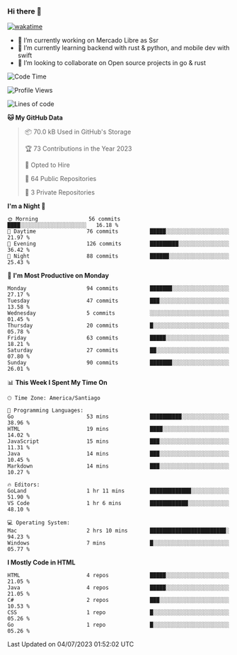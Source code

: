 ### Hi there 👋

[![wakatime](https://wakatime.com/badge/user/330beacb-fb27-4e32-bc38-f8f521bcf832.svg)](https://wakatime.com/@330beacb-fb27-4e32-bc38-f8f521bcf832)

- 🔭 I’m currently working on Mercado Libre as Ssr
- 🌱 I’m currently learning backend with rust & python, and mobile dev with swift
- 👯 I’m looking to collaborate on Open source projects in go & rust

<!--START_SECTION:waka-->
![Code Time](http://img.shields.io/badge/Code%20Time-123%20hrs%2054%20mins-blue)

![Profile Views](http://img.shields.io/badge/Profile%20Views-0-blue)

![Lines of code](https://img.shields.io/badge/From%20Hello%20World%20I%27ve%20Written-3.4%20million%20lines%20of%20code-blue)

**🐱 My GitHub Data** 

> 📦 70.0 kB Used in GitHub's Storage 
 > 
> 🏆 73 Contributions in the Year 2023
 > 
> 💼 Opted to Hire
 > 
> 📜 64 Public Repositories 
 > 
> 🔑 3 Private Repositories 
 > 
**I'm a Night 🦉** 

```text
🌞 Morning                56 commits          ████░░░░░░░░░░░░░░░░░░░░░   16.18 % 
🌆 Daytime                76 commits          █████░░░░░░░░░░░░░░░░░░░░   21.97 % 
🌃 Evening                126 commits         █████████░░░░░░░░░░░░░░░░   36.42 % 
🌙 Night                  88 commits          ██████░░░░░░░░░░░░░░░░░░░   25.43 % 
```
📅 **I'm Most Productive on Monday** 

```text
Monday                   94 commits          ███████░░░░░░░░░░░░░░░░░░   27.17 % 
Tuesday                  47 commits          ███░░░░░░░░░░░░░░░░░░░░░░   13.58 % 
Wednesday                5 commits           ░░░░░░░░░░░░░░░░░░░░░░░░░   01.45 % 
Thursday                 20 commits          █░░░░░░░░░░░░░░░░░░░░░░░░   05.78 % 
Friday                   63 commits          █████░░░░░░░░░░░░░░░░░░░░   18.21 % 
Saturday                 27 commits          ██░░░░░░░░░░░░░░░░░░░░░░░   07.80 % 
Sunday                   90 commits          ███████░░░░░░░░░░░░░░░░░░   26.01 % 
```


📊 **This Week I Spent My Time On** 

```text
🕑︎ Time Zone: America/Santiago

💬 Programming Languages: 
Go                       53 mins             ██████████░░░░░░░░░░░░░░░   38.96 % 
HTML                     19 mins             ████░░░░░░░░░░░░░░░░░░░░░   14.02 % 
JavaScript               15 mins             ███░░░░░░░░░░░░░░░░░░░░░░   11.31 % 
Java                     14 mins             ███░░░░░░░░░░░░░░░░░░░░░░   10.45 % 
Markdown                 14 mins             ███░░░░░░░░░░░░░░░░░░░░░░   10.27 % 

🔥 Editors: 
GoLand                   1 hr 11 mins        █████████████░░░░░░░░░░░░   51.90 % 
VS Code                  1 hr 6 mins         ████████████░░░░░░░░░░░░░   48.10 % 

💻 Operating System: 
Mac                      2 hrs 10 mins       ████████████████████████░   94.23 % 
Windows                  7 mins              █░░░░░░░░░░░░░░░░░░░░░░░░   05.77 % 
```

**I Mostly Code in HTML** 

```text
HTML                     4 repos             █████░░░░░░░░░░░░░░░░░░░░   21.05 % 
Java                     4 repos             █████░░░░░░░░░░░░░░░░░░░░   21.05 % 
C#                       2 repos             ███░░░░░░░░░░░░░░░░░░░░░░   10.53 % 
CSS                      1 repo              █░░░░░░░░░░░░░░░░░░░░░░░░   05.26 % 
Go                       1 repo              █░░░░░░░░░░░░░░░░░░░░░░░░   05.26 % 
```




 Last Updated on 04/07/2023 01:52:02 UTC
<!--END_SECTION:waka-->
